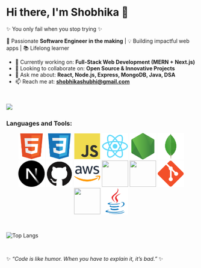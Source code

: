 # Hi there, I'm Shobhika 👋
✨ You only fail when you stop trying ✨

🚀 Passionate **Software Engineer in the making** | 💡 Building impactful web apps | 📚 Lifelong learner  

- 🔭 Currently working on: **Full-Stack Web Development (MERN + Next.js)**   
- 👯 Looking to collaborate on: **Open Source & Innovative Projects**  
- 💬 Ask me about: **React, Node.js, Express, MongoDB, Java, DSA**  
- 📫 Reach me at: **shobhikashubhi@gmail.com**  

</br> 

![](https://komarev.com/ghpvc/?username=YourUserName&color=brightgreen)

### Languages and Tools:
<p align="center"> 
  <img src="https://raw.githubusercontent.com/devicons/devicon/master/icons/html5/html5-original.svg" alt="html5" width="70" height="70"/> 
  <img src="https://raw.githubusercontent.com/devicons/devicon/master/icons/css3/css3-original.svg" alt="css3" width="70" height="70"/> 
  <img src="https://raw.githubusercontent.com/devicons/devicon/master/icons/javascript/javascript-original.svg" alt="javascript" width="70" height="70"/> 
  <img src="https://raw.githubusercontent.com/devicons/devicon/master/icons/react/react-original.svg" alt="react" width="70" height="70"/> 
  <img src="https://raw.githubusercontent.com/devicons/devicon/master/icons/nodejs/nodejs-original.svg" alt="nodejs" width="70" height="70"/>
  <img src="https://raw.githubusercontent.com/devicons/devicon/master/icons/mongodb/mongodb-original.svg" alt="mongodb" width="70" height="70"/>
  <img src="https://raw.githubusercontent.com/devicons/devicon/master/icons/nextjs/nextjs-original.svg" alt="nextjs" width="70" height="70"/>
  <img src="https://raw.githubusercontent.com/devicons/devicon/master/icons/github/github-original.svg" alt="github" width="70" height="70"/>
<img src="https://raw.githubusercontent.com/devicons/devicon/master/icons/amazonwebservices/amazonwebservices-original.svg" width="70" height="70"/>
<img src="https://cdn.jsdelivr.net/gh/devicons/devicon/icons/netlify/netlify-original.svg" width="70" height="70"/>
<img src="https://cdn.simpleicons.org/render/46E3B7" width="70" height="70"/>
<img src="https://raw.githubusercontent.com/devicons/devicon/master/icons/git/git-original.svg" width="70" height="70"/>
<img src="https://raw.githubusercontent.com/rangav/thunder-client-support/main/images/thunder-icon.png" width="70" height="70"/>
<img src="https://raw.githubusercontent.com/devicons/devicon/master/icons/java/java-original.svg" width="70" height="70"/>

</p>

</br> 

![Top Langs](https://github-readme-stats.vercel.app/api/top-langs/?username=shobhikaa16&layout=compact&theme=radical)

 </br>

✨ _“Code is like humor. When you have to explain it, it’s bad.”_ ✨  

